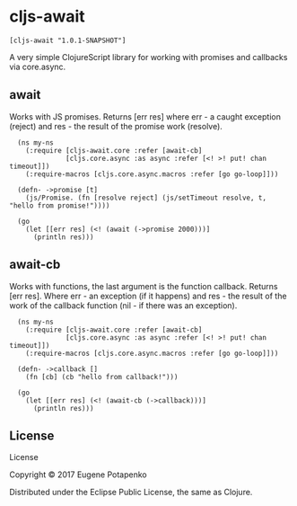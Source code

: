 # cljs-await

`[cljs-await "1.0.1-SNAPSHOT"]`

A very simple ClojureScript library for working with promises and callbacks via core.async.

## await

Works with JS promises. Returns [err res] where err - a caught exception (reject) and res - the result of the promise work (resolve).

```
  (ns my-ns
    (:require [cljs-await.core :refer [await-cb]
              [cljs.core.async :as async :refer [<! >! put! chan timeout]])
    (:require-macros [cljs.core.async.macros :refer [go go-loop]]))
  
  (defn- ->promise [t]
    (js/Promise. (fn [resolve reject] (js/setTimeout resolve, t, "hello from promise!"))))
    
  (go
    (let [[err res] (<! (await (->promise 2000)))]
      (println res)))
```

## await-cb

Works with functions, the last argument is the function callback. Returns [err res]. Where err - an exception (if it happens) and res - the result of the work of the callback function (nil - if there was an exception).

```
  (ns my-ns
    (:require [cljs-await.core :refer [await-cb]
              [cljs.core.async :as async :refer [<! >! put! chan timeout]])
    (:require-macros [cljs.core.async.macros :refer [go go-loop]]))
  
  (defn- ->callback []
    (fn [cb] (cb "hello from callback!")))

  (go
    (let [[err res] (<! (await-cb (->callback)))]
      (println res)))
```

## License

License

Copyright © 2017 Eugene Potapenko

Distributed under the Eclipse Public License, the same as Clojure.
